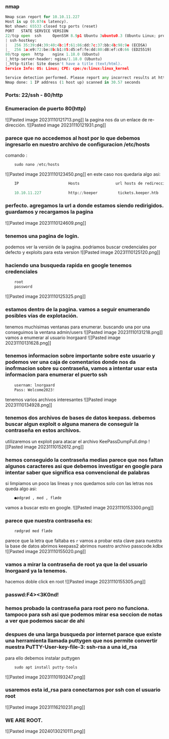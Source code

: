 ### nmap
```python
Nmap scan report for 10.10.11.227
Host is up (0.074s latency).
Not shown: 65533 closed tcp ports (reset)
PORT   STATE SERVICE VERSION
22/tcp open  ssh     OpenSSH 8.9p1 Ubuntu 3ubuntu0.3 (Ubuntu Linux; protocol 2.0)
| ssh-hostkey: 
|   256 35:39:d4:39:40:4b:1f:61:86:dd:7c:37:bb:4b:98:9e (ECDSA)
|_  256 1a:e9:72:be:8b:b1:05:d5:ef:fe:dd:80:d8:ef:c0:66 (ED25519)
80/tcp open  http    nginx 1.18.0 (Ubuntu)
|_http-server-header: nginx/1.18.0 (Ubuntu)
|_http-title: Site doesn't have a title (text/html).
Service Info: OS: Linux; CPE: cpe:/o:linux:linux_kernel

Service detection performed. Please report any incorrect results at https://nmap.org/submit/ .
Nmap done: 1 IP address (1 host up) scanned in 30.57 seconds
```
### Ports: 22/ssh - 80/http

### Enumeracion de puerto 80(http)
![[Pasted image 20231110121713.png]]
la pagina nos da un enlace de re-dirección.
![[Pasted image 20231110121931.png]]
### parece que no accedemos al host por lo que debemos ingresarlo en nuestro archivo de configuracion /etc/hosts
comando :
```python
	sudo nano /etc/hosts
```
![[Pasted image 20231110123450.png]]
en este caso nos quedaria algo asi:
```python
	IP                      Hosts                url hosts de redireccion
	
	10.10.11.227            http://keeper         tickets.keeper.htb 
```
### perfecto. agregamos la url a donde estamos siendo redirigidos. guardamos y recargamos la pagina
![[Pasted image 20231110124609.png]]
### tenemos una pagina de login.
podemos ver la versión de la pagina. podriamos buscar credenciales por defecto y exploits para esta version
![[Pasted image 20231110125120.png]]
### haciendo una busqueda rapida en google tenemos credenciales
```python
	root
	password
```
![[Pasted image 20231110125325.png]]
### estamos dentro de la pagina. vamos a seguir enumerando posibles vías de explotación.
tenemos muchisimas ventanas para enumerar. buscando una por una conseguimos la ventana admin/users
![[Pasted image 20231110131218.png]]
vamos a enumerar al usuario Inorgaard
![[Pasted image 20231110131628.png]]
### tenemos informacion sobre importante sobre este usuario y podemos ver una caja de comentarios donde nos da inofrmacion sobre su contraseña, vamos a intentar usar esta informacion para enumerar el puerto ssh
```python 
	usernam: lnorgaard
	Pass: Welcome2023!
```
tenemos varios archivos interesantes 
![[Pasted image 20231110134928.png]]
### tenemos dos archivos de bases de datos keepass. debemos buscar algun exploit o alguna manera de conseguir la contraseña en estos archivos. 
utilizaremos un exploit para atacar el archivo KeePassDumpFull.dmp 
![[Pasted image 20231110152612.png]]
### hemos conseguido la contraseña medias parece que nos faltan algunos caracteres asi que debemos investigar en google para intentar saber que significa esa convencional de palabras

si limpiamos un poco las lineas y nos quedamos solo con las letras nos queda algo asi:
```python
	●ødgrød , med , fløde
```
vamos a buscar esto en google.
![[Pasted image 20231110153300.png]]
### parece que nuestra contraseña es:
```python
	rødgrød med fløde
```
parece que la letra que faltaba es `r` vamos a probar esta clave para nuestra la base de datos
abrimos keepass2 abrimos nuestro archivo passcode.kdbx
![[Pasted image 20231110155020.png]]
### vamos a mirar la contraseña de root ya que la del usuario lnorgaard ya la tenemos. 
hacemos doble click en root
![[Pasted image 20231110155305.png]]
### passwd:F4><3K0nd!
### hemos probado la contraseña para root pero no funciona. tampoco para ssh asi que podemos mirar esa seccion de notas a ver que podemos sacar de ahi

### despues de una larga busqueda por internet parace que existe una herramienta llamada puttygen que nos permite convertir nuestra PuTTY-User-key-file-3: ssh-rsa a una id_rsa 
para ello debemos instalar puttygen
```python
	sudo apt install putty-tools
```
![[Pasted image 20231110193247.png]]
### usaremos esta id_rsa para conectarnos por ssh con el usuario root
![[Pasted image 20231116210231.png]]
### WE ARE ROOT.

![[Pasted image 20240130210111.png]]